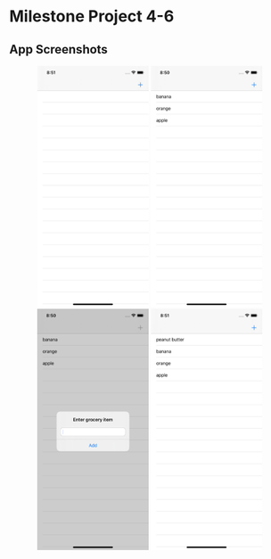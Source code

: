 # Milestone Project 4-6

## App Screenshots
<p align = "center">
<img src = "/Milestone Project 4-6/screenshots/1.png" width= "200">
<img src = "/Milestone Project 4-6/screenshots/2.png" width= "200">
<img src = "/Milestone Project 4-6/screenshots/3.png" width= "200">
<img src = "/Milestone Project 4-6/screenshots/4.png" width= "200">
</p>
